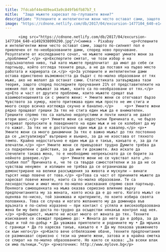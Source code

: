 ```yaml
---
title: 7fdcabf44e489ea43a9c849fb6fb87b7_t
mitle:  "Защо мъжете харесват по-глупавите жени?"
description: "Успешните и интелигентни жени често остават сами, защото по-силният пол е привлечен от по-необразованите дами, според ново проучаване. Резултатите от изследването сочат, че мъжете намират умните жени за „проблемни”. Експертите смятат, че този избор е на подсъзнателно ниво, тъй като мъжете предпочитат  да имат до себе си партньор, който отгледа техните деца, а не да …"
image: "https://cdnone.netlify.com/db/2017/04/excursion-1477104_640-e1492938099290.jpg"
---
```


          <img src="https://cdnone.netlify.com/db/2017/04/excursion-1477104_640-e1492938099290.jpg"/>Снимка - Pixabay        <p>Успешните и интелигентни жени често остават сами, защото по-силният пол е привлечен от по-необразованите дами, според ново проучаване. Резултатите от изследването сочат, че мъжете намират умните жени за „проблемни”.</p> <p>Експертите смятат, че този избор е на подсъзнателно ниво, тъй като мъжете предпочитат  да имат до себе си партньор, който отгледа техните деца, а не да поставя на първо място работата и кариерата си.</p> <p>За успешните и интелигентни дами остава единствено възможността да бъдат с по-малко образовани от тях мъже, ако не желаят да останат сами. Статистиката затвърждава тази теория, защото според последните проучвания 21% от представителките на нежния пол се омъжват за мъже, които са по-необразовани от тях.</p> <p>Ето и част от другите проблеми, които мъжете срещат във взаимоотношенията си с умните жени: • Умните жени се отегчават бързо Чувството за хумор, което притежава един мъж просто не им стига и много скоро всичко изглежда скучно и банално.</p>     <p>• Умните жени рядко прощават грешки За тях не стига един мъж да е внимателен. Грешките спрямо тях са напълно недопустими и почти никога не дават втори шанс.</p> <p>• Умните жени са недостъпни Причината е, че бързо откриват пропуските в поведението на един мъж и не се колебаят да му го кажат. За тях не е достатъчно един мъж да е кавалер.</p> <p>• Умните жени са много динамични За тях е важно мъжът до тях постоянно да се „актуализира” вътрешно и външно, за да не изостава от тяхното темпо. Крайно недостатъчно е един мъж да е такъв, какъвто е, за да ги впечатли.</p> <p>• Умните жени се привързват трудно Думите трябва да са подкрепени с действия, за да им ги докажете. Ако искате да спечелите такава жена, то е необходимо непрекъснато да се борите за нейното доверие.</p>     <p>• Умните жени не се чувстват като „по-слабия пол” Причината е, че те са твърде самостоятелни и за да не се чувстваш ненужен  и излишен не трябва да се ограничаваш до демонстриране на велики разсъждения за живота и мускули – винаги търсят нещо повече от това.</p> <p>Това са част от причините мъжете да харесват повече жените, които са по-малко образовани. Те са леснодостъпни и имат много по-малко изисквания спрямо своя партньор. Понякога самооценката на мъжа оказва сериозно влияние върху предпочитанията му за жената, която иска да е до него. Когато мъжът се оценява по-ниско, той занижава и критериите, по които избира своята половинка. Това се случва и когато желанието му да доминира във връзката е по-силно изразено – при контакт с успяла и високообразована жена би му било доста по-трудно да осъществи някакъв контрол над нея.</p> <p>Всъщност, мъжете не искат много от жената до тях. Техните изисквания се свеждат предимно до: • Жената до него да е добра, за да бъде и той по-добър • Да уважава приятелите и роднините му • Да мрънка с граници • Да го харесва такъв, какъвто е • Да му показва уважението си към него</p> <p>Както вече отбелязахме обаче, техните предпочитания се разминават сериозно с тези на умните жени, затова и в крайна сметка се спират на по-малко образованите. Но както се казва: „За всеки влак си има пътници.”</p> <p>източник: http://www.mylove.bg</p>        